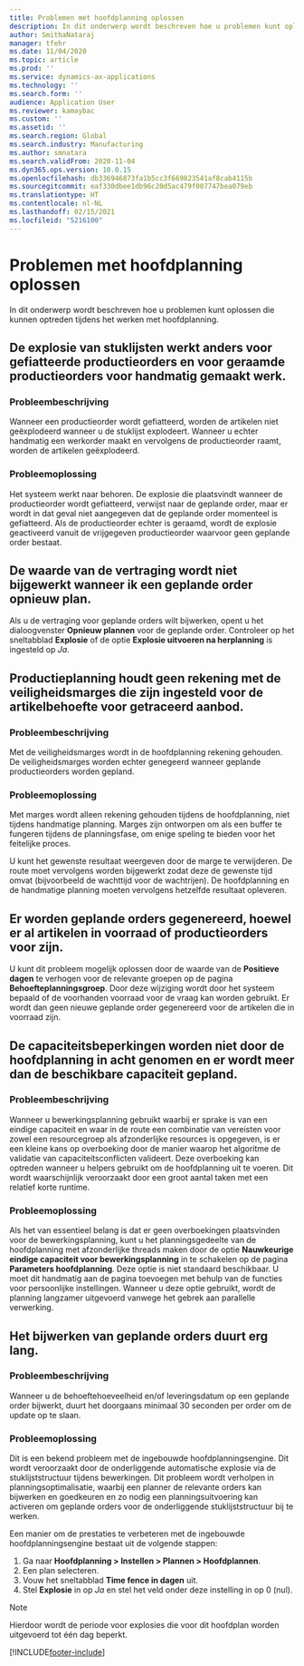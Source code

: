 ```yaml
---
title: Problemen met hoofdplanning oplossen
description: In dit onderwerp wordt beschreven hoe u problemen kunt oplossen die kunnen optreden tijdens het werken met hoofdplanning.
author: SmithaNataraj
manager: tfehr
ms.date: 11/04/2020
ms.topic: article
ms.prod: ''
ms.service: dynamics-ax-applications
ms.technology: ''
ms.search.form: ''
audience: Application User
ms.reviewer: kamaybac
ms.custom: ''
ms.assetid: ''
ms.search.region: Global
ms.search.industry: Manufacturing
ms.author: smnatara
ms.search.validFrom: 2020-11-04
ms.dyn365.ops.version: 10.0.15
ms.openlocfilehash: db336946873fa1b5cc3f669823541af8cab4115b
ms.sourcegitcommit: eaf330dbee1db96c20d5ac479f007747bea079eb
ms.translationtype: HT
ms.contentlocale: nl-NL
ms.lasthandoff: 02/15/2021
ms.locfileid: "5216100"
---
```

# <a name="troubleshoot-master-planning"></a>Problemen met hoofdplanning oplossen

In dit onderwerp wordt beschreven hoe u problemen kunt oplossen die kunnen optreden tijdens het werken met hoofdplanning.

## <a name="bill-of-materials-explosion-behaves-differently-for-firmed-production-orders-and-for-estimated-production-orders-for-manually-created-work"></a>De explosie van stuklijsten werkt anders voor gefiatteerde productieorders en voor geraamde productieorders voor handmatig gemaakt werk.

### <a name="issue-description"></a>Probleembeschrijving

Wanneer een productieorder wordt gefiatteerd, worden de artikelen niet geëxplodeerd wanneer u de stuklijst explodeert. Wanneer u echter handmatig een werkorder maakt en vervolgens de productieorder raamt, worden de artikelen geëxplodeerd.

### <a name="issue-resolution"></a>Probleemoplossing

Het systeem werkt naar behoren. De explosie die plaatsvindt wanneer de productieorder wordt gefiatteerd, verwijst naar de geplande order, maar er wordt in dat geval niet aangegeven dat de geplande order momenteel is gefiatteerd. Als de productieorder echter is geraamd, wordt de explosie geactiveerd vanuit de vrijgegeven productieorder waarvoor geen geplande order bestaat.

## <a name="the-delay-value-isnt-updated-when-i-reschedule-a-planned-order"></a>De waarde van de vertraging wordt niet bijgewerkt wanneer ik een geplande order opnieuw plan.

Als u de vertraging voor geplande orders wilt bijwerken, opent u het dialoogvenster **Opnieuw plannen** voor de geplande order. Controleer op het sneltabblad **Explosie** of de optie **Explosie uitvoeren na herplanning** is ingesteld op *Ja*.

## <a name="production-scheduling-doesnt-consider-the-safety-margins-that-are-set-on-the-item-coverage-for-pegged-supply"></a>Productieplanning houdt geen rekening met de veiligheidsmarges die zijn ingesteld voor de artikelbehoefte voor getraceerd aanbod.

### <a name="issue-description"></a>Probleembeschrijving

Met de veiligheidsmarges wordt in de hoofdplanning rekening gehouden. De veiligheidsmarges worden echter genegeerd wanneer geplande productieorders worden gepland.

### <a name="issue-resolution"></a>Probleemoplossing

Met marges wordt alleen rekening gehouden tijdens de hoofdplanning, niet tijdens handmatige planning. Marges zijn ontworpen om als een buffer te fungeren tijdens de planningsfase, om enige speling te bieden voor het feitelijke proces.

U kunt het gewenste resultaat weergeven door de marge te verwijderen. De route moet vervolgens worden bijgewerkt zodat deze de gewenste tijd omvat (bijvoorbeeld de wachttijd voor de wachtrijen). De hoofdplanning en de handmatige planning moeten vervolgens hetzelfde resultaat opleveren.

## <a name="planned-orders-are-generated-even-though-we-have-items-in-stock-and-production-orders-already-exist-for-them"></a>Er worden geplande orders gegenereerd, hoewel er al artikelen in voorraad of productieorders voor zijn.

U kunt dit probleem mogelijk oplossen door de waarde van de **Positieve dagen** te verhogen voor de relevante groepen op de pagina **Behoefteplanningsgroep**. Door deze wijziging wordt door het systeem bepaald of de voorhanden voorraad voor de vraag kan worden gebruikt. Er wordt dan geen nieuwe geplande order gegenereerd voor de artikelen die in voorraad zijn.

## <a name="master-planning-doesnt-seem-to-respect-capacity-limitations-and-is-scheduling-more-than-the-available-capacity"></a>De capaciteitsbeperkingen worden niet door de hoofdplanning in acht genomen en er wordt meer dan de beschikbare capaciteit gepland.

### <a name="issue-description"></a>Probleembeschrijving

Wanneer u bewerkingsplanning gebruikt waarbij er sprake is van een eindige capaciteit en waar in de route een combinatie van vereisten voor zowel een resourcegroep als afzonderlijke resources is opgegeven, is er een kleine kans op overboeking door de manier waarop het algoritme de validatie van capaciteitsconflicten valideert. Deze overboeking kan optreden wanneer u helpers gebruikt om de hoofdplanning uit te voeren. Dit wordt waarschijnlijk veroorzaakt door een groot aantal taken met een relatief korte runtime.

### <a name="issue-resolution"></a>Probleemoplossing

Als het van essentieel belang is dat er geen overboekingen plaatsvinden voor de bewerkingsplanning, kunt u het planningsgedeelte van de hoofdplanning met afzonderlijke threads maken door de optie **Nauwkeurige eindige capaciteit voor bewerkingsplanning** in te schakelen op de pagina **Parameters hoofdplanning**. Deze optie is niet standaard beschikbaar. U moet dit handmatig aan de pagina toevoegen met behulp van de functies voor persoonlijke instellingen. Wanneer u deze optie gebruikt, wordt de planning langzamer uitgevoerd vanwege het gebrek aan parallelle verwerking.

## <a name="planned-orders-take-a-long-time-to-update"></a>Het bijwerken van geplande orders duurt erg lang.

### <a name="issue-description"></a>Probleembeschrijving

Wanneer u de behoeftehoeveelheid en/of leveringsdatum op een geplande order bijwerkt, duurt het doorgaans minimaal 30 seconden per order om de update op te slaan.

### <a name="issue-resolution"></a>Probleemoplossing

Dit is een bekend probleem met de ingebouwde hoofdplanningsengine. Dit wordt veroorzaakt door de onderliggende automatische explosie via de stuklijststructuur tijdens bewerkingen. Dit probleem wordt verholpen in planningsoptimalisatie, waarbij een planner de relevante orders kan bijwerken en goedkeuren en zo nodig een planningsuitvoering kan activeren om geplande orders voor de onderliggende stuklijststructuur bij te werken.

Een manier om de prestaties te verbeteren met de ingebouwde hoofdplanningsengine bestaat uit de volgende stappen:

1. Ga naar **Hoofdplanning \> Instellen \> Plannen \> Hoofdplannen**.
1. Een plan selecteren.
1. Vouw het sneltabblad **Time fence in dagen** uit.
1. Stel **Explosie** in op *Ja* en stel het veld onder deze instelling in op 0 (nul).

> [!NOTE]
> Hierdoor wordt de periode voor explosies die voor dit hoofdplan worden uitgevoerd tot één dag beperkt.


[!INCLUDE[footer-include](../../includes/footer-banner.md)]
